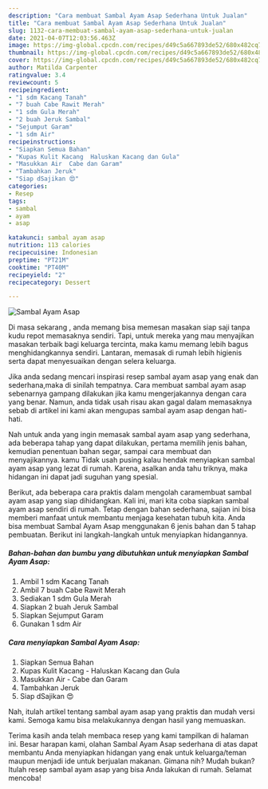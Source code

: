 ```yaml
---
description: "Cara membuat Sambal Ayam Asap Sederhana Untuk Jualan"
title: "Cara membuat Sambal Ayam Asap Sederhana Untuk Jualan"
slug: 1132-cara-membuat-sambal-ayam-asap-sederhana-untuk-jualan
date: 2021-04-07T12:03:56.463Z
image: https://img-global.cpcdn.com/recipes/d49c5a667893de52/680x482cq70/sambal-ayam-asap-foto-resep-utama.jpg
thumbnail: https://img-global.cpcdn.com/recipes/d49c5a667893de52/680x482cq70/sambal-ayam-asap-foto-resep-utama.jpg
cover: https://img-global.cpcdn.com/recipes/d49c5a667893de52/680x482cq70/sambal-ayam-asap-foto-resep-utama.jpg
author: Matilda Carpenter
ratingvalue: 3.4
reviewcount: 5
recipeingredient:
- "1 sdm Kacang Tanah"
- "7 buah Cabe Rawit Merah"
- "1 sdm Gula Merah"
- "2 buah Jeruk Sambal"
- "Sejumput Garam"
- "1 sdm Air"
recipeinstructions:
- "Siapkan Semua Bahan"
- "Kupas Kulit Kacang  Haluskan Kacang dan Gula"
- "Masukkan Air  Cabe dan Garam"
- "Tambahkan Jeruk"
- "Siap dSajikan 😍"
categories:
- Resep
tags:
- sambal
- ayam
- asap

katakunci: sambal ayam asap 
nutrition: 113 calories
recipecuisine: Indonesian
preptime: "PT21M"
cooktime: "PT40M"
recipeyield: "2"
recipecategory: Dessert

---
```



![Sambal Ayam Asap](https://img-global.cpcdn.com/recipes/d49c5a667893de52/680x482cq70/sambal-ayam-asap-foto-resep-utama.jpg)

Di masa  sekarang , anda memang bisa memesan masakan siap saji tanpa kudu repot memasaknya sendiri. Tapi, untuk mereka yang mau menyajikan masakan terbaik bagi keluarga tercinta, maka kamu memang lebih bagus menghidangkannya sendiri. Lantaran, memasak di rumah lebih higienis serta dapat menyesuaikan dengan selera keluarga.

Jika anda sedang mencari inspirasi resep sambal ayam asap yang enak dan sederhana,maka di sinilah tempatnya. Cara membuat sambal ayam asap  sebenarnya gampang dilakukan jika kamu mengerjakannya dengan cara yang benar. Namun, anda tidak usah risau akan gagal dalam memasaknya 
sebab di artikel ini kami akan mengupas sambal ayam asap dengan hati-hati.  



Nah untuk anda yang ingin memasak sambal ayam asap yang sederhana, ada beberapa tahap yang dapat dilakukan, pertama memilih jenis bahan, kemudian penentuan bahan segar, sampai cara membuat dan menyajikannya. kamu Tidak usah pusing kalau hendak menyiapkan sambal ayam asap yang lezat di rumah. Karena, asalkan anda  tahu triknya, maka hidangan ini dapat jadi suguhan yang spesial.

Berikut, ada beberapa cara praktis  dalam mengolah caramembuat sambal ayam asap yang siap dihidangkan. Kali ini, mari kita coba siapkan sambal ayam asap sendiri di rumah. Tetap dengan bahan sederhana, sajian ini bisa memberi manfaat untuk membantu menjaga kesehatan tubuh kita. Anda bisa membuat Sambal Ayam Asap menggunakan 6 jenis bahan dan 5 tahap pembuatan. Berikut ini langkah-langkah untuk menyiapkan hidangannya.

<!--inarticleads1-->

##### Bahan-bahan dan bumbu yang dibutuhkan untuk menyiapkan Sambal Ayam Asap:

1. Ambil 1 sdm Kacang Tanah
1. Ambil 7 buah Cabe Rawit Merah
1. Sediakan 1 sdm Gula Merah
1. Siapkan 2 buah Jeruk Sambal
1. Siapkan Sejumput Garam
1. Gunakan 1 sdm Air




<!--inarticleads2-->

##### Cara menyiapkan Sambal Ayam Asap:

1. Siapkan Semua Bahan
1. Kupas Kulit Kacang  - Haluskan Kacang dan Gula
1. Masukkan Air  - Cabe dan Garam
1. Tambahkan Jeruk
1. Siap dSajikan 😍




Nah, itulah artikel tentang  sambal ayam asap  yang praktis dan mudah versi kami. Semoga kamu bisa melakukannya dengan hasil yang memuaskan. 

Terima kasih anda telah membaca resep yang kami tampilkan di halaman ini. Besar harapan kami, olahan  Sambal Ayam Asap sederhana di atas dapat membantu Anda menyiapkan hidangan yang enak untuk keluarga/teman maupun menjadi ide untuk berjualan makanan. Gimana nih? Mudah bukan? Itulah resep sambal ayam asap yang bisa Anda lakukan di rumah. Selamat mencoba!

